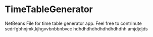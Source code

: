 # TimeTableGenerator
NetBeans File for time table generator app.
Feel free to contrinute
sedrfgbhnjmk,kjhgvvbnbbnbvcc
hdhdhdhdhdhdhdhdhdhh amjdjdjds
